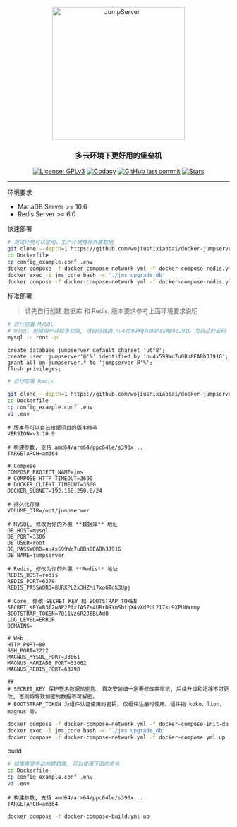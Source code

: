 <p align="center">
  <a href="https://jumpserver.org"><img src="https://download.jumpserver.org/images/jumpserver-logo.svg" alt="JumpServer" width="300" /></a>
</p>
<h3 align="center">多云环境下更好用的堡垒机</h3>

<p align="center">
  <a href="https://www.gnu.org/licenses/gpl-3.0.html"><img src="https://img.shields.io/github/license/wojiushixiaobai/docker-jumpserver" alt="License: GPLv3"></a>
  <a href="https://hub.docker.com/u/wojiushixiaobai"><img src="https://img.shields.io/docker/pulls/wojiushixiaobai/jms_all.svg" alt="Codacy"></a>
  <a href="https://github.com/wojiushixiaobai/docker-jumpserver/commits"><img alt="GitHub last commit" src="https://img.shields.io/github/last-commit/wojiushixiaobai/docker-jumpserver.svg" /></a>
  <a href="https://github.com/wojiushixiaobai/docker-jumpserver"><img src="https://img.shields.io/github/stars/wojiushixiaobai/docker-jumpserver?color=%231890FF&style=flat-square" alt="Stars"></a>
</p>

--------------------------

环境要求
- MariaDB Server >= 10.6
- Redis Server >= 6.0

快速部署
```sh
# 测试环境可以使用，生产环境推荐外置数据
git clone --depth=1 https://github.com/wojiushixiaobai/docker-jumpserver.git
cd Dockerfile
cp config_example.conf .env
docker compose -f docker-compose-network.yml -f docker-compose-redis.yml -f docker-compose-mariadb.yml -f docker-compose-init-db.yml up -d
docker exec -i jms_core bash -c './jms upgrade_db'
docker compose -f docker-compose-network.yml -f docker-compose-redis.yml -f docker-compose-mariadb.yml -f docker-compose.yml up -d
```

标准部署

> 请先自行创建 数据库 和 Redis, 版本要求参考上面环境要求说明

```sh
# 自行部署 MySQL
# mysql 创建用户并赋予权限, 请自行替换 nu4x599Wq7u0Bn8EABh3J91G 为自己的密码
mysql -u root -p
```

```mysql
create database jumpserver default charset 'utf8';
create user 'jumpserver'@'%' identified by 'nu4x599Wq7u0Bn8EABh3J91G';
grant all on jumpserver.* to 'jumpserver'@'%';
flush privileges;
```

```sh
# 自行部署 Redis
```

```sh
git clone --depth=1 https://github.com/wojiushixiaobai/docker-jumpserver.git
cd Dockerfile
cp config_example.conf .env
vi .env
```
```vim
# 版本号可以自己根据项目的版本修改
VERSION=v3.10.9

# 构建参数, 支持 amd64/arm64/ppc64le/s390x...
TARGETARCH=amd64

# Compose
COMPOSE_PROJECT_NAME=jms
# COMPOSE_HTTP_TIMEOUT=3600
# DOCKER_CLIENT_TIMEOUT=3600
DOCKER_SUBNET=192.168.250.0/24

# 持久化存储
VOLUME_DIR=/opt/jumpserver

# MySQL, 修改为你的外置 **数据库** 地址
DB_HOST=mysql
DB_PORT=3306
DB_USER=root
DB_PASSWORD=nu4x599Wq7u0Bn8EABh3J91G
DB_NAME=jumpserver

# Redis, 修改为你的外置 **Redis** 地址
REDIS_HOST=redis
REDIS_PORT=6379
REDIS_PASSWORD=8URXPL2x3HZMi7xoGTdk3Upj

# Core, 修改 SECRET_KEY 和 BOOTSTRAP_TOKEN
SECRET_KEY=B3f2w8P2PfxIAS7s4URrD9YmSbtqX4vXdPUL217kL9XPUOWrmy
BOOTSTRAP_TOKEN=7Q11Vz6R2J6BLAdO
LOG_LEVEL=ERROR
DOMAINS=

# Web
HTTP_PORT=80
SSH_PORT=2222
MAGNUS_MYSQL_PORT=33061
MAGNUS_MARIADB_PORT=33062
MAGNUS_REDIS_PORT=63790

##
# SECRET_KEY 保护签名数据的密匙, 首次安装请一定要修改并牢记, 后续升级和迁移不可更改, 否则将导致加密的数据不可解密。
# BOOTSTRAP_TOKEN 为组件认证使用的密钥, 仅组件注册时使用。组件指 koko、lion、magnus 等。
```
```sh
docker compose -f docker-compose-network.yml -f docker-compose-init-db.yml up -d
docker exec -i jms_core bash -c './jms upgrade_db'
docker compose -f docker-compose-network.yml -f docker-compose.yml up -d
```

build
```sh
# 如果希望手动构建镜像, 可以使用下面的命令
cd Dockerfile
cp config_example.conf .env
vi .env
```
```vim
# 构建参数, 支持 amd64/arm64/ppc64le/s390x...
TARGETARCH=amd64
```
```bash
docker compose -f docker-compose-build.yml up
```
